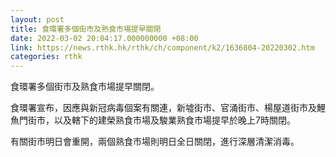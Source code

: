 ```yaml
---
layout: post
title: 食環署多個街市及熟食市場提早關閉
date: 2022-03-02 20:04:17.000000000 +08:00
link: https://news.rthk.hk/rthk/ch/component/k2/1636804-20220302.htm
categories: rthk
---
```


食環署多個街市及熟食市場提早關閉。

食環署宣布，因應與新冠病毒個案有關連，新墟街市、官涌街市、楊屋道街市及鯉魚門街市，以及轄下的建榮熟食市場及駿業熟食市場提早於晚上7時關閉。

有關街市明日會重開，兩個熟食市場則明日全日關閉，進行深層清潔消毒。
